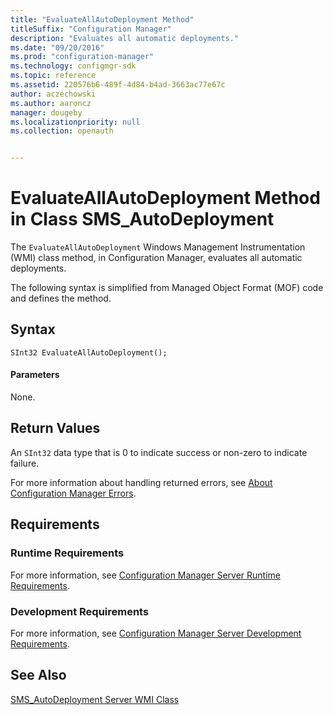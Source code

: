 ```yaml
---
title: "EvaluateAllAutoDeployment Method"
titleSuffix: "Configuration Manager"
description: "Evaluates all automatic deployments."
ms.date: "09/20/2016"
ms.prod: "configuration-manager"
ms.technology: configmgr-sdk
ms.topic: reference
ms.assetid: 220576b6-489f-4d84-b4ad-3663ac77e67c
author: aczechowski
ms.author: aaroncz
manager: dougeby
ms.localizationpriority: null
ms.collection: openauth


---
```

# EvaluateAllAutoDeployment Method in Class SMS_AutoDeployment
The `EvaluateAllAutoDeployment` Windows Management Instrumentation (WMI) class method, in Configuration Manager, evaluates all automatic deployments.  

 The following syntax is simplified from Managed Object Format (MOF) code and defines the method.  

## Syntax  

```  
SInt32 EvaluateAllAutoDeployment();  

```  

#### Parameters  
 None.  

## Return Values  
 An `SInt32` data type that is 0 to indicate success or non-zero to indicate failure.  

 For more information about handling returned errors, see [About Configuration Manager Errors](../../../develop/core/understand/about-configuration-manager-errors.md).  

## Requirements  

### Runtime Requirements  
 For more information, see [Configuration Manager Server Runtime Requirements](../../../develop/core/reqs/server-runtime-requirements.md).  

### Development Requirements  
 For more information, see [Configuration Manager Server Development Requirements](../../../develop/core/reqs/server-development-requirements.md).  

## See Also  
 [SMS_AutoDeployment Server WMI Class](../../../develop/reference/sum/sms_autodeployment-server-wmi-class.md)   
